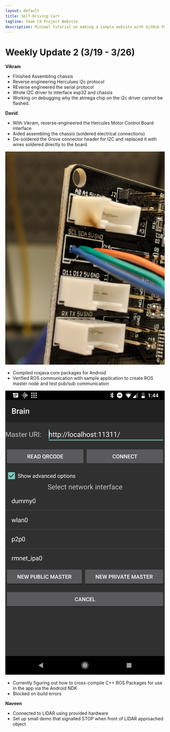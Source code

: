 ```yaml
---
layout: default
title: Self-Driving Cart
tagline: Team C9 Project Website
description: Minimal tutorial on making a simple website with GitHub Pages
---
```


# Weekly Update 2 (3/19 - 3/26)

**Vikram**

+ Finished Assembling chassis
+ Reverse engineering Herculues i2c protocol
+ REverse engineered the serial protocol
+ Wrote I2C driver to interface esp32 and chassis
+ Working on debugging why the atmega chip on the i2c driver cannot be flashed.

**David**

+ With Vikram, reverse-engineered the Hercules Motor Control Board interface
+ Aided assembling the chassis (soldered electrical connections)
+ De-soldered the Grove connector header for I2C and replaced it with wires soldered directly to the board

![I2C Wires](images/i2c-solder.jpg "I2C Wires")

+ Compiled rosjava core packages for Android
+ Verified ROS communication with sample application to create ROS master node and test pub/sub communication

![ROS Master Chooser](images/ROS-master-chooser.png "ROS Master Chooser")

+ Currently figuring out how to cross-compile C++ ROS Packages for use in the app via the Android NDK
+ Blocked on build errors


**Naveen**

+ Connected to LIDAR using provided hardware
+ Set up small demo that signalled STOP when front of LIDAR approached object

